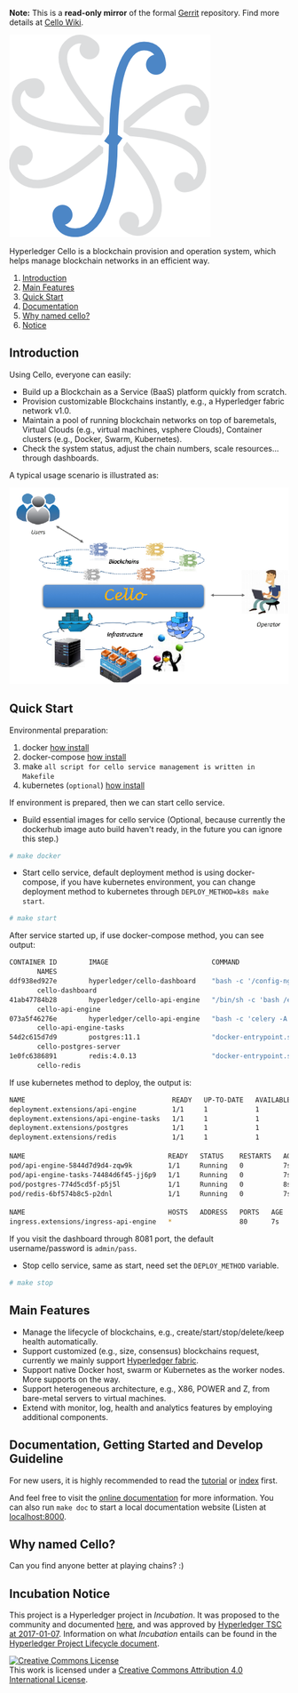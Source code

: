 **Note:** This is a **read-only mirror** of the formal [Gerrit](https://gerrit.hyperledger.org/r/#/admin/projects/cello) repository. Find more details at [Cello Wiki](https://wiki.hyperledger.org/projects/cello).

![Cello](docs/images/favicon.png)

Hyperledger Cello is a blockchain provision and operation system, which helps manage blockchain networks in an efficient way.

1. [Introduction](#introduction)
2. [Main Features](#main-features)
3. [Quick Start](#quick-start)
4. [Documentation](#documentation-getting-started-and-develop-guideline)
5. [Why named cello?](#why-named-cello)
6. [Notice](#incubation-notice)

## Introduction
Using Cello, everyone can easily:

* Build up a Blockchain as a Service (BaaS) platform quickly from scratch.
* Provision customizable Blockchains instantly, e.g., a Hyperledger fabric network v1.0.
* Maintain a pool of running blockchain networks on top of baremetals, Virtual Clouds (e.g., virtual machines, vsphere Clouds), Container clusters (e.g., Docker, Swarm, Kubernetes).
* Check the system status, adjust the chain numbers, scale resources... through dashboards.

A typical usage scenario is illustrated as:

![Typical Scenario](docs/images/scenario.png)

## Quick Start

Environmental preparation:

1. docker [how install](https://get.docker.com)
2. docker-compose [how install](https://docs.docker.com/compose/install/)
3. make `all script for cello service management is written in Makefile`
4. kubernetes (`optional`) [how install](https://kubernetes.io/docs/setup/)

If environment is prepared, then we can start cello service.

* Build essential images for cello service (Optional, because currently the dockerhub image auto build haven't ready, in the future you can ignore this step.)

```bash
# make docker
```

* Start cello service, default deployment method is using docker-compose, if you have kubernetes environment,
you can change deployment method to kubernetes through `DEPLOY_METHOD=k8s make start`.

```bash
# make start
```

After service started up, if use docker-compose method, you can see output:

```bash
CONTAINER ID        IMAGE                          COMMAND                  CREATED             STATUS              PORTS
       NAMES
ddf938ed927e        hyperledger/cello-dashboard    "bash -c '/config-ng…"   2 days ago          Up 2 days           0.0.0.0:8081->80/tcp
       cello-dashboard
41ab47784b28        hyperledger/cello-api-engine   "/bin/sh -c 'bash /e…"   2 days ago          Up 2 days           0.0.0.0:8085->8080/tcp
       cello-api-engine
073a5f46276e        hyperledger/cello-api-engine   "bash -c 'celery -A …"   2 days ago          Up 2 days
       cello-api-engine-tasks
54d2c615d7d9        postgres:11.1                  "docker-entrypoint.s…"   2 days ago          Up 2 days           5432/tcp
       cello-postgres-server
1e0fc6386891        redis:4.0.13                   "docker-entrypoint.s…"   2 days ago          Up 2 days           6379/tcp
       cello-redis
```

If use kubernetes method to deploy, the output is:

```bash
NAME                                     READY   UP-TO-DATE   AVAILABLE   AGE
deployment.extensions/api-engine         1/1     1            1           7s
deployment.extensions/api-engine-tasks   1/1     1            1           7s
deployment.extensions/postgres           1/1     1            1           8s
deployment.extensions/redis              1/1     1            1           8s

NAME                                    READY   STATUS    RESTARTS   AGE
pod/api-engine-5844d7d9d4-zqw9k         1/1     Running   0          7s
pod/api-engine-tasks-74484d6f45-jj6p9   1/1     Running   0          7s
pod/postgres-774d5cd5f-p5j5l            1/1     Running   0          8s
pod/redis-6bf574b8c5-p2dnl              1/1     Running   0          7s

NAME                                    HOSTS   ADDRESS   PORTS   AGE
ingress.extensions/ingress-api-engine   *                 80      7s
```

If you visit the dashboard through 8081 port, the default username/password is `admin/pass`.

* Stop cello service, same as start, need set the `DEPLOY_METHOD` variable.

```bash
# make stop
```


## Main Features
* Manage the lifecycle of blockchains, e.g., create/start/stop/delete/keep health automatically.
* Support customized (e.g., size, consensus) blockchains request, currently we mainly support [Hyperledger fabric](https://github.com/hyperledger/fabric).
* Support native Docker host, swarm or Kubernetes as the worker nodes. More supports on the way.
* Support heterogeneous architecture, e.g., X86, POWER and Z, from bare-metal servers to virtual machines.
* Extend with monitor, log, health and analytics features by employing additional components.

## Documentation, Getting Started and Develop Guideline
For new users, it is highly recommended to read the [tutorial](docs/tutorial.md) or [index](docs/index.md) first.

And feel free to visit the [online documentation](http://cello.readthedocs.io/en/latest/) for more information. You can also run `make doc` to start a local documentation website (Listen at [localhost:8000](http://127.0.0.1:8000).

## Why named Cello?
Can you find anyone better at playing chains? :)

## Incubation Notice
This project is a Hyperledger project in _Incubation_. It was proposed to the community and documented [here](https://docs.google.com/document/d/1E2i5GRqWsIag7KTxjQ_jQdDiWcuikv3KqXeuw7NaceM/edit), and was approved by [Hyperledger TSC at 2017-01-07](https://lists.hyperledger.org/pipermail/hyperledger-tsc/2017-January/000535.html). Information on what _Incubation_ entails can be found in the [Hyperledger Project Lifecycle document](https://goo.gl/4edNRc).

<a rel="license" href="http://creativecommons.org/licenses/by/4.0/"><img alt="Creative Commons License" style="border-width:0" src="https://i.creativecommons.org/l/by/4.0/88x31.png" /></a><br />This work is licensed under a <a rel="license" href="http://creativecommons.org/licenses/by/4.0/">Creative Commons Attribution 4.0 International License</a>.
